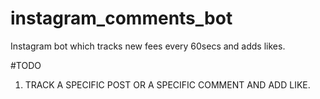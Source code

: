 # instagram_comments_bot
Instagram bot which tracks new fees every 60secs and adds likes.

#TODO
1. TRACK A SPECIFIC POST OR A SPECIFIC COMMENT AND ADD LIKE.
